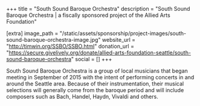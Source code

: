 +++
title = "South Sound Baroque Orchestra"
description = "South Sound Baroque Orchestra | a fiscally sponsored project of the Allied Arts Foundation"

[extra]
image_path = "/static/assets/sponsorship/project-images/south-sound-baroque-orchestra-image.jpg"
website_url = "http://timwin.org/SSBO/SSBO.html"
donation_url = "https://secure.givelively.org/donate/allied-arts-foundation-seattle/south-sound-baroque-orchestra"
social = []
+++

South Sound Baroque Orchestra is a group of local musicians that began meeting in September of 2015 with the intent of performing concerts in and around the Seattle area. Because of their instrumentation, their musical selections will generally come from the baroque period and will include composers such as Bach, Handel, Haydn, Vivaldi and others.
